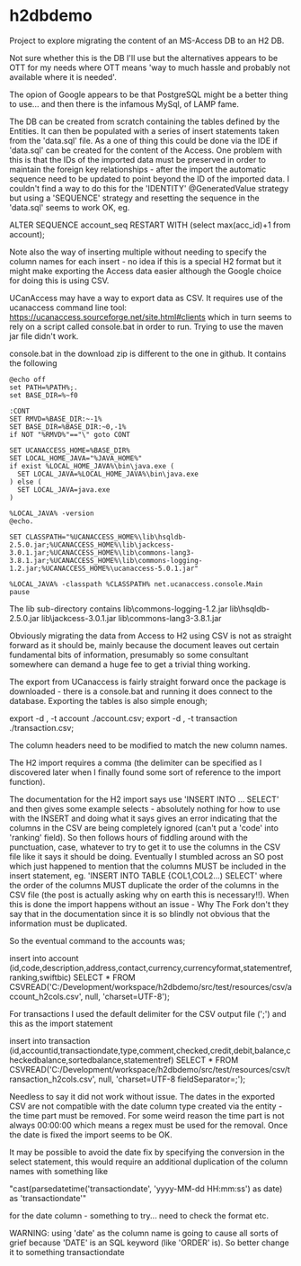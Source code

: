 # h2dbdemo

Project to explore migrating the content of an MS-Access DB to an H2 DB. 

Not sure whether this is the DB I'll use but the alternatives appears to be OTT for my needs
where OTT means 'way to much hassle and probably not available where it is needed'.

The opion of Google appears to be that PostgreSQL might be a better thing to use... 
and then there is the infamous MySql, of LAMP fame.

The DB can be created from scratch containing the tables defined by the Entities. It can then be populated
with a series of insert statements taken from the 'data.sql' file. As a one of thing this could be done
via the IDE if 'data.sql' can be created for the content of the Access. One problem with this is that the
IDs of the imported data must be preserved in order to maintain the foreign key relationships - after the import
the automatic sequence need to be updated to point beyond the ID of the imported data. I couldn't find a
way to do this for the 'IDENTITY' @GeneratedValue strategy but using a 'SEQUENCE' strategy and resetting the sequence
in the 'data.sql' seems to work OK, eg.

ALTER SEQUENCE account_seq RESTART WITH (select max(acc_id)+1 from account);

Note also the way of inserting multiple without needing to specify the column names for each insert - no idea
if this is a special H2 format but it might make exporting the Access data easier although the Google choice for doing
this is using CSV.

UCanAccess may have a way to export data as CSV. It requires use of the ucanaccess command line tool: https://ucanaccess.sourceforge.net/site.html#clients which in turn seems to rely on a script called console.bat in order to run. Trying to use the maven jar file didn't work.

console.bat in the download zip is different to the one in github. It contains the following
```
@echo off
set PATH=%PATH%;.
set BASE_DIR=%~f0

:CONT
SET RMVD=%BASE_DIR:~-1%
SET BASE_DIR=%BASE_DIR:~0,-1%
if NOT "%RMVD%"=="\" goto CONT

SET UCANACCESS_HOME=%BASE_DIR%
SET LOCAL_HOME_JAVA="%JAVA_HOME%"
if exist %LOCAL_HOME_JAVA%\bin\java.exe (
  SET LOCAL_JAVA=%LOCAL_HOME_JAVA%\bin\java.exe
) else (
  SET LOCAL_JAVA=java.exe
)

%LOCAL_JAVA% -version
@echo.

SET CLASSPATH="%UCANACCESS_HOME%\lib\hsqldb-2.5.0.jar;%UCANACCESS_HOME%\lib\jackcess-3.0.1.jar;%UCANACCESS_HOME%\lib\commons-lang3-3.8.1.jar;%UCANACCESS_HOME%\lib\commons-logging-1.2.jar;%UCANACCESS_HOME%\ucanaccess-5.0.1.jar"

%LOCAL_JAVA% -classpath %CLASSPATH% net.ucanaccess.console.Main
pause

```

The lib sub-directory contains
lib\commons-logging-1.2.jar
lib\hsqldb-2.5.0.jar
lib\jackcess-3.0.1.jar
lib\commons-lang3-3.8.1.jar


Obviously migrating the data from Access to H2 using CSV is not as straight forward as it should be, mainly because
the document leaves out certain fundamental bits of information, presumably so some consultant somewhere can
demand a huge fee to get a trivial thing working.

The export from UCanaccess is fairly straight forward once the package is downloaded - there is a console.bat and running
it does connect to the database. Exporting the tables is also simple enough;

export -d , -t account ./account.csv;
export -d , -t transaction ./transaction.csv;

The column headers need to be modified to match the new column names.

The H2 import requires a comma (the delimiter can be specified as I discovered later when I finally found some sort
of reference to the import function).

The documentation for the H2 import says use 'INSERT INTO ... SELECT' and then gives some example selects - absolutely 
nothing for how to use with the INSERT and doing what it says gives an error indicating that the columns in the CSV are
being completely ignored (can't put a 'code' into 'ranking' field). So then follows hours of fiddling around with the punctuation, case, whatever to try to get it to use the columns in the CSV file like it says it should be doing. 
Eventually I stumbled across an SO post which just happened to mention that the columns MUST be included in the 
insert statement, eg. 'INSERT INTO TABLE {COL1,COL2...) SELECT' where the order of the columns MUST duplicate
the order of the columns in the CSV file (the post is actually asking why on earth this is necessary!!). 
When this is done the import happens without an issue - Why The Fork don't they say that in the documentation 
since it is so blindly not obvious that the information must be duplicated.

So the eventual command to the accounts was;

insert into account (id,code,description,address,contact,currency,currencyformat,statementref,ranking,swiftbic) SELECT * FROM CSVREAD('C:/Development/workspace/h2dbdemo/src/test/resources/csv/account_h2cols.csv', null,  'charset=UTF-8');

For transactions I used the default delimiter for the CSV output file (';') and this as the import statement

insert into transaction (id,accountid,transactiondate,type,comment,checked,credit,debit,balance,checkedbalance,sortedbalance,statementref) 
SELECT * FROM CSVREAD('C:/Development/workspace/h2dbdemo/src/test/resources/csv/transaction_h2cols.csv', null,  'charset=UTF-8 fieldSeparator=;');

Needless to say it did not work without issue. The dates in the exported CSV are not compatible with the date column
type created via the entity - the time part must be removed. For some weird reason the time part is not always 00:00:00
which means a regex must be used for the removal. Once the date is fixed the import seems to be OK.

It may be possible to avoid the date fix by specifying the conversion in the select statement, this would require an
additional duplication of the column names with something like 

"cast(parsedatetime('transactiondate', 'yyyy-MM-dd HH:mm:ss') as date) as 'transactiondate'" 

for the date column - something to try... need to check the format etc.

WARNING: using 'date' as the column name is going to cause all sorts of grief because 'DATE' is an 
SQL keyword (like 'ORDER' is). So better change it to something transactiondate